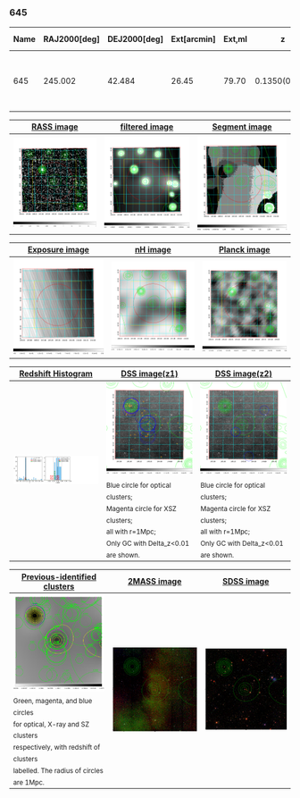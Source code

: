 <div STYLE="page-break-after: always;"></div>

### 645

|Name|RAJ2000[deg]|DEJ2000[deg] |Ext[arcmin]| Ext,ml | z | z_src| C|GC(XSZ,Delta_z<0.01)| GC(OPT,Delta_z<0.01)|GC| R_sig[arcmin] | R500[arcmin] | R500[Mpc]| CRsig[c/s] | CR500[c/s] |L500[1E44 erg/s]|F500[1E-12 erg/s/cm^2]| M500[1E14 Msun]|Tx[keV]|Cnt_sig|Beta|Rc[arcmin]|Comment|Alias|
|---|---|---|---|---|---|------|---|--------|---------|----------|---|---|---|---|---|---|---|---|---|---|---|---|---|---|
|645| 245.002| 42.484| 26.45| 79.70| 0.1350(0.005)| z1, z_xsz| B| F20, SPI| C, N, W| A, C, F20, N, SPI, W| 46.045| 9.098| 1.306| 0.816(0.083)| 0.720(0.073)| 7.202(2.696)| 14.891(5.575)| 7.22(1.28)| 7.57(0.86)| 969.2| 0.500(-0.001+0.001)| 12.601(-0.166+1.033)| -| t625|

|[RASS image](../image/645/645_img.pdf)|[filtered image](../image/645/645_fil.pdf)|[Segment image](../image/645/645_seg.pdf)|
|-------------------|--------------------|-------------------|
| <img src="../image/645/645_img.png" width="300">  | <img src="../image/645/645_fil.png" width="300">   | <img src="../image/645/645_seg.png" width="300">  |

|[Exposure image](../image/645/645_mex.pdf)| [nH image](../image/645/645_nh.pdf)| [Planck image](../image/645/645_p.pdf)|
|-------------------|--------------------|-------------------|
|<img src="../image/645/645_mex.png" width="300">   | <img src="../image/645/645_nh.png" width="300">    | <img src="../image/645/645_p.png" width="300"> |

|[Redshift Histogram](../image/645/645_zg.pdf) | [DSS image(z1)](../image/645/645_dss_z1.pdf)      |  [DSS image(z2)](../image/645/645_dss_z2.pdf)    |
|-------------------|--------------------|-------------------|
|<img src="../image/645/645_zg.png" width="300"> |<img src="../image/645/645_dss_z1.png" width="300"> <sub><br>Blue circle for optical clusters; <br>Magenta circle for XSZ clusters; <br>all with r=1Mpc; <br>Only GC with Delta_z<0.01 are shown. </sub>| <img src="../image/645/645_dss_z2.png" width="300"><sub><br>Blue circle for optical clusters; <br>Magenta circle for XSZ clusters; <br>all with r=1Mpc; <br>Only GC with Delta_z<0.01 are shown. </sub> |

|[Previous-identified clusters](../image/645/645_gc.pdf) | [2MASS image](../image/645/645_2mass.pdf)      |[SDSS image](../image/645/645_sdss.pdf)   |
|-------------------|-------------------|-------------------|
|<img src=../image/645/645_gc.png width="300"> <br><sub>Green, magenta, and blue circles <br>for optical, X-ray and SZ clusters <br>respectively, with redshift of clusters <br>labelled. The radius of circles <br>are 1Mpc.</sub>|<img src="../image/645/645_2mass.png" width="300">  | <img src="../image/645/645_sdss.png" width="300">  |




